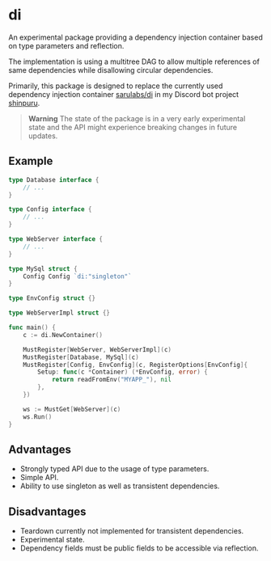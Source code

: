 # di

An experimental package providing a dependency injection container based on type parameters and reflection.

The implementation is using a multitree DAG to allow multiple references of same dependencies while disallowing circular dependencies.

Primarily, this package is designed to replace the currently used dependency injection container [sarulabs/di](https://github.com/sarulabs/di) in my Discord bot project [shinpuru](https://github.com/zekroTJA/shinpuru).

> **Warning**
> The state of the package is in a very early experimental state and the API might experience breaking changes in future updates.

## Example

```go
type Database interface {
    // ...
}

type Config interface {
    // ...
}

type WebServer interface {
    // ...
}

type MySql struct {
    Config Config `di:"singleton"`
}

type EnvConfig struct {}

type WebServerImpl struct {}

func main() {
    c := di.NewContainer()

    MustRegister[WebServer, WebServerImpl](c)
    MustRegister[Database, MySql](c)
    MustRegister[Config, EnvConfig](c, RegisterOptions[EnvConfig]{
		Setup: func(c *Container) (*EnvConfig, error) {
			return readFromEnv("MYAPP_"), nil
		},
	})

    ws := MustGet[WebServer](c)
    ws.Run()
}
```

## Advantages

- Strongly typed API due to the usage of type parameters.
- Simple API.
- Ability to use singleton as well as transistent dependencies.

## Disadvantages

- Teardown currently not implemented for transistent dependencies.
- Experimental state.
- Dependency fields must be public fields to be accessible via reflection.